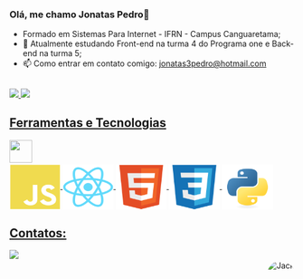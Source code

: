 ### Olá, me chamo Jonatas Pedro👋
 
- Formado em Sistemas Para Internet - IFRN - Campus Canguaretama;
- 🌱 Atualmente estudando Front-end na turma 4 do Programa one e Back-end na turma 5;
- 📫 Como entrar em contato comigo: jonatas3pedro@hotmail.com   
     
##

<div>
<a href="https://github.com/jonataspedro01">
<img height="180em" src="https://github-readme-stats.vercel.app/api/top-langs/?username=jonataspedro01&layout=compact&langs_count=7&theme=dracula"/>
<img height="180em" src="https://github-readme-stats.vercel.app/api?username=jonataspedro01&show_icons=true&theme=dracula&include_all_commits=true&count_private=true"/>
</div>

## Ferramentas e Tecnologias

<img src="https://cdn.jsdelivr.net/gh/devicons/devicon/icons/git/git-original.svg" width="40" height="40"/>

<div style="display: inline_block">
  <img align="center" alt="JP-Js" height="80" width="90" src="https://raw.githubusercontent.com/devicons/devicon/master/icons/javascript/javascript-plain.svg">
  <img align="center" alt="JP-React" height="80" width="90" src="https://raw.githubusercontent.com/devicons/devicon/master/icons/react/react-original.svg">
  <img align="center" alt="JP-HTML" height="80" width="90" src="https://raw.githubusercontent.com/devicons/devicon/master/icons/html5/html5-original.svg">
  <img align="center" alt="JP-CSS" height="80" width="90" src="https://raw.githubusercontent.com/devicons/devicon/master/icons/css3/css3-original.svg">
  <img align="center" alt="JP-Python" height="80" width="90" src="https://raw.githubusercontent.com/devicons/devicon/master/icons/python/python-original.svg">
</div>


## Contatos:


<div>
  <a href="linkedin.com/in/jonataspedrodev" target="_blank">
   
   <img src="https://img.shields.io/badge/-LinkedIn-%230077B5?style=for-the-badge&logo=linkedin&logoColor=white">
   
   </a>   
</div>
  
  <img align="right" alt="Jack" height="200" style="border-radius:50px;"     src="https://media2.giphy.com/media/v1.Y2lkPTc5MGI3NjExMTExM2NjMjgyYzhkN2U4MWNiODRiYzhmMGViNzRiY2MzNDExNzUxOSZlcD12MV9pbnRlcm5hbF9naWZzX2dpZklkJmN0PWc/2PmMiUc9OH4lO/giphy.gif">
